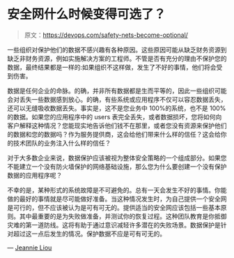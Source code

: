 # 安全网什么时候变得可选了？

> 原文：<https://devops.com/safety-nets-become-optional/>

一些组织对保护他们的数据不感兴趣有各种原因。这些原因可能从缺乏财务资源到缺乏非财务资源，例如实施解决方案的工程师。不管是否有充分的理由不保护您的数据，最终结果都是一样的:如果组织不这样做，发生了不好的事情，他们将会受到伤害。

数据是任何企业的命脉。的确，并非所有数据都是生而平等的，因此一些组织可能会对丢失一些数据感到放心。的确，有些系统或应用程序不仅可以容忍数据丢失，还可以无缝吸收数据丢失。事实是，这不是您业务中 100%的系统，也不是 100%的数据。如果您的应用程序中的 users 表完全丢失，或者数据损坏，您将如何向客户解释这种情况？您能现实地告诉他们钱不在那里，或者您没有资源来保护他们的数据和您的数据吗？作为服务提供商，这会给他们带来什么样的信任？这会给你的技术团队的业务注入什么样的信任？

对于大多数企业来说，数据保护应该被视为整体安全策略的一个组成部分。如果您不能建立一个没有防火墙保护的网络基础设施，那么您为什么要创建一个没有保护数据的应用程序呢？

不幸的是，某种形式的系统故障是不可避免的。总有一天会发生不好的事情。你能做的最好的事情就是尽可能做好准备。当这种情况发生时，为自己提供一个安全网是可行的，但不应该被认为是可有可无的。提供适当的安全网应该包括一些基本原则。其中最重要的是为失败做准备，并测试你的恢复过程。这种团队教育是你抵御灾难的第一道防线。这将有助于通过意识减轻许多潜在的失败场景。数据保护是针对超过这一点后发生的情况。保护数据不应是可有可无的。

— [Jeannie Liou](https://devops.com/author/jliou/)